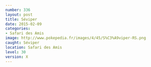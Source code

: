 ```yaml
---
number: 336
layout: post
title: Séviper
date: 2015-02-09
categories:
- Safari des Amis
image: http://www.pokepedia.fr/images/4/45/S%C3%A9viper-RS.png
caught: Séviper
location: Safari des Amis
level: 30
version: X
---
```

